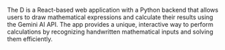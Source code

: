 The D is a React-based web application with a Python backend that allows users to draw mathematical expressions and calculate their results using the Gemini AI API. The app provides a unique, interactive way to perform calculations by recognizing handwritten mathematical inputs and solving them efficiently.
